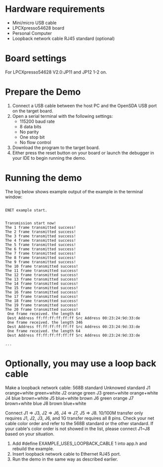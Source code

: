 Hardware requirements
=====================
- Mini/micro USB cable
- LPCXpresso54628 board
- Personal Computer
- Loopback network cable RJ45 standard (optional)

Board settings
============
For LPCXpresso54628 V2.0:JP11 and JP12 1-2 on.

Prepare the Demo
===============
1.  Connect a USB cable between the host PC and the OpenSDA USB port on the target board.
2.  Open a serial terminal with the following settings:
    - 115200 baud rate
    - 8 data bits
    - No parity
    - One stop bit
    - No flow control
3.  Download the program to the target board.
4.  Either press the reset button on your board or launch the debugger in your IDE to begin running the demo.

Running the demo
================
The log below shows example output of the example in the terminal window:
~~~~~~~~~~~~~~~~~~~~~~~~~~~~~~~~~~~

ENET example start.


Transmission start now!
The 1 frame transmitted success!
The 2 frame transmitted success!
The 3 frame transmitted success!
The 4 frame transmitted success!
The 5 frame transmitted success!
The 6 frame transmitted success!
The 7 frame transmitted success!
The 8 frame transmitted success!
The 9 frame transmitted success!
The 10 frame transmitted success!
The 11 frame transmitted success!
The 12 frame transmitted success!
The 13 frame transmitted success!
The 14 frame transmitted success!
The 15 frame transmitted success!
The 16 frame transmitted success!
The 17 frame transmitted success!
The 18 frame transmitted success!
The 19 frame transmitted success!
The 20 frame transmitted success!
 One frame received. the length 64
 Dest Address ff:ff:ff:ff:ff:ff Src Address 00:23:24:9d:33:de
 One frame received. the length 346
 Dest Address ff:ff:ff:ff:ff:ff Src Address 00:23:24:9d:33:de
 One frame received. the length 64
 Dest Address ff:ff:ff:ff:ff:ff Src Address 00:23:24:9d:33:de

...

~~~~~~~~~~~~~~~~~~~~~~~~~~~~~~~~~~~

Optionally, you may use a loop back cable
====================================
Make a loopback network cable:
      568B standard 	 Unknowed standard
J1    orange+white       green+white
J2    orange             green
J3    green+white        orange+white
J4    blue               brown+white
J5    blue+white         brown
J6    green              orange
J7    brown+white        blue
J8    brown              blue+white

Connect J1 => J3, J2 => J6, J4 => J7, J5 => J8. 10/100M transfer only requires J1, J2, J3, J6, and 1G transfer requires all 8 pins.
Check your net cable color order and refer to the 568B standard or the other standard. If your cable's color order is not showed in the list,
please connect J1~J8 based on your situation.

1.  Add #define EXAMPLE_USES_LOOPBACK_CABLE 1  into app.h and rebuild the example.
2.  Insert loopback network cable to Ethernet RJ45 port.
3.  Run the demo in the same way as described earlier.